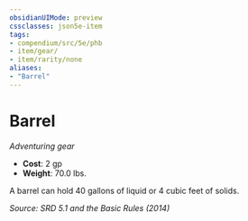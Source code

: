 ```yaml
---
obsidianUIMode: preview
cssclasses: json5e-item
tags:
- compendium/src/5e/phb
- item/gear/
- item/rarity/none
aliases: 
- "Barrel"
---
```

# Barrel
*Adventuring gear*  

- **Cost**: 2 gp
- **Weight**: 70.0 lbs.

A barrel can hold 40 gallons of liquid or 4 cubic feet of solids.

*Source: SRD 5.1 and the Basic Rules (2014)*